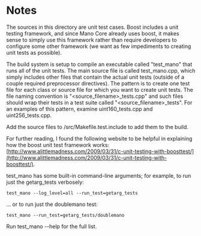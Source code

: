 # Notes
The sources in this directory are unit test cases.  Boost includes a
unit testing framework, and since Mano Core already uses boost, it makes
sense to simply use this framework rather than require developers to
configure some other framework (we want as few impediments to creating
unit tests as possible).

The build system is setup to compile an executable called "test_mano"
that runs all of the unit tests.  The main source file is called
test_mano.cpp, which simply includes other files that contain the
actual unit tests (outside of a couple required preprocessor
directives).  The pattern is to create one test file for each class or
source file for which you want to create unit tests.  The file naming
convention is "<source_filename>_tests.cpp" and such files should wrap
their tests in a test suite called "<source_filename>_tests".  For an
examples of this pattern, examine uint160_tests.cpp and
uint256_tests.cpp.

Add the source files to /src/Makefile.test.include to add them to the build.

For further reading, I found the following website to be helpful in
explaining how the boost unit test framework works:
[http://www.alittlemadness.com/2009/03/31/c-unit-testing-with-boosttest/](http://www.alittlemadness.com/2009/03/31/c-unit-testing-with-boosttest/).

test_mano has some built-in command-line arguments; for
example, to run just the getarg_tests verbosely:

    test_mano --log_level=all --run_test=getarg_tests

... or to run just the doublemano test:

    test_mano --run_test=getarg_tests/doublemano

Run  test_mano --help   for the full list.

